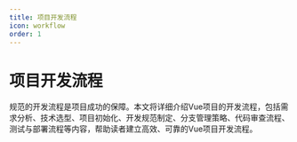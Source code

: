 ```yaml
---
title: 项目开发流程
icon: workflow
order: 1
---
```


# 项目开发流程

规范的开发流程是项目成功的保障。本文将详细介绍Vue项目的开发流程，包括需求分析、技术选型、项目初始化、开发规范制定、分支管理策略、代码审查流程、测试与部署流程等内容，帮助读者建立高效、可靠的Vue项目开发流程。
